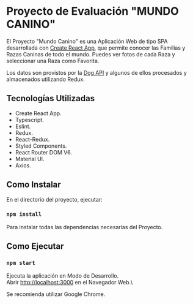 # Proyecto de Evaluación "MUNDO CANINO"

El Proyecto "Mundo Canino" es una Aplicación Web de tipo SPA desarrollada con [Create React App](https://github.com/facebook/create-react-app), que permite conocer las Familias y Razas Caninas de todo el mundo. Puedes ver fotos de cada Raza y seleccionar una Raza como Favorita.

Los datos son provistos por la [Dog API](https://dog.ceo/dog-api/) y algunos de ellos procesados y almacenados utilizando Redux.

## Tecnologías Utilizadas

- Create React App.
- Typescript.
- Eslint.
- Redux.
- React-Redux.
- Styled Components.
- React Router DOM V6.
- Material UI.
- Axios.

## Como Instalar

En el directorio del proyecto, ejecutar:

### `npm install`

Para instalar todas las dependencias necesarias del Proyecto.

## Como Ejecutar

### `npm start`

Ejecuta la aplicación en Modo de Desarrollo.\
Abrir [http://localhost:3000](http://localhost:3000) en el Navegador Web.\

Se recomienda utilizar Google Chrome.


